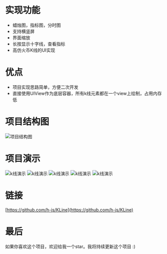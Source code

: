 
# 实现功能
- 蜡烛图，指标图，分时图
- 支持横竖屏
- 界面缩放
- 长按显示十字线，查看指标
- 高仿火币K线的UI实现

# 优点
- 项目实现思路简单，方便二次开发
- 直接使用UIView作为底层容器，所有k线元素都在一个view上绘制，占用内存低

# 项目结构图
![项目结构图](https://upload-images.jianshu.io/upload_images/2208878-71716586f8eef4b6.png?imageMogr2/auto-orient/strip%7CimageView2/2/w/1240)

# 项目演示
![k线演示](https://upload-images.jianshu.io/upload_images/2208878-3d1d2b9966b261fe.gif?imageMogr2/auto-orient/strip)
![k线演示](https://upload-images.jianshu.io/upload_images/2208878-f9d5a697e08c9a77.jpg?imageMogr2/auto-orient/strip%7CimageView2/2/w/1240)
![k线演示](https://upload-images.jianshu.io/upload_images/2208878-4b88024f391bafca.png?imageMogr2/auto-orient/strip%7CimageView2/2/w/1240)
![k线演示](https://upload-images.jianshu.io/upload_images/2208878-cba8335ba60285a0.jpg?imageMogr2/auto-orient/strip%7CimageView2/2/w/1240)
![k线演示](https://upload-images.jianshu.io/upload_images/2208878-97cc8ff7f4a2a699.png?imageMogr2/auto-orient/strip%7CimageView2/2/w/1240)

# 链接
[https://github.com/h-js/KLine](https://github.com/h-js/KLine)

# 最后
如果你喜欢这个项目，欢迎给我一个star。我将持续更新这个项目 :)

